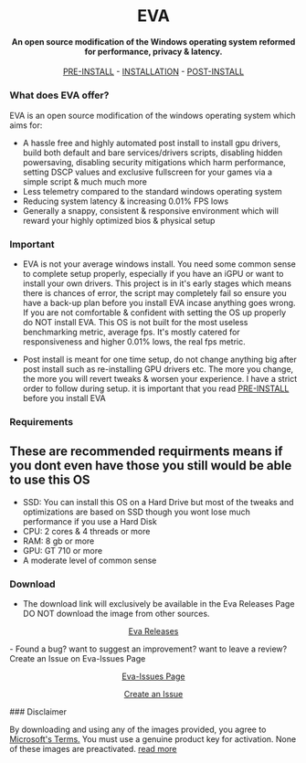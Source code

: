 <h1 align="center">
</a>
  EVA
</a>
</h1>
<h4 align="center">An open source modification of the Windows operating system reformed for performance, privacy & latency.</h4>

<p align="center">
  <a href="https://github.com/AesterFF/Eva-Continued/blob/main/content/docs/PRE-INSTALL.md">PRE-INSTALL</a>
  -
  <a href="https://github.com/AesterFF/Eva-Continued/blob/main/content/docs/INSTALLATION.md">INSTALLATION</a>
  -
  <a href="https://github.com/AesterFF/Eva-Continued/blob/main/content/docs/POST-INSTALL.md">POST-INSTALL</a>
</p>

### What does EVA offer?

EVA is an open source modification of the windows operating system which aims for:

  - A hassle free and highly automated post install to install gpu drivers, build both default and bare services/drivers scripts, disabling hidden powersaving, disabling security mitigations which harm performance, setting DSCP values and exclusive fullscreen for your games via a simple script & much much more
  - Less telemetry compared to the standard windows operating system
  - Reducing system latency & increasing 0.01% FPS lows
  - Generally a snappy, consistent & responsive environment which will reward your highly optimized bios & physical setup

### Important

  - EVA is not your average windows install. You need some common sense to complete setup properly, especially if you have an iGPU or want to install your own drivers. 
    This project is in it's early stages which means there is chances of error, the script may completely fail so ensure you have a back-up plan before you install EVA incase
    anything goes wrong. If you are not comfortable & confident with setting the OS up properly do NOT install EVA. This OS is not built for the most useless benchmarking metric,
	average fps. It's mostly catered for responsiveness and higher 0.01% lows, the real fps metric.

  - Post install is meant for one time setup, do not change anything big after post install such as re-installing GPU drivers etc. The more you change, the more you will revert tweaks & worsen your experience. I have a strict order to follow during setup. it is important that you read <a href="https://github.com/AesterFF/Eva-Continued/blob/main/content/docs/PRE-INSTALL.md">PRE-INSTALL</a> before you install EVA

### Requirements
## These are recommended requirments means if you dont even have those you still would be able to use this OS
  - SSD: You can install this OS on a Hard Drive but most of the tweaks and optimizations are based on SSD though you wont lose much performance if you use a Hard Disk
  - CPU: 2 cores & 4 threads or more
  - RAM: 8 gb or more
  - GPU: GT 710 or more
  - A moderate level of common sense
 
### Download

  - The download link will exclusively be available in the Eva Releases Page DO NOT download the image from other sources.
  <p align="center">
  <a href="https://github.com/AesterFF/Eva-Continued/releases/">Eva Releases</a>
</p>
  - Found a bug? want to suggest an improvement? want to leave a review? Create an Issue on Eva-Issues Page
  <p align="center">
  <a href="https://github.com/AesterFF/Eva-Issues/">Eva-Issues Page</a>
</p>
<p align="center">
  <a href="https://github.com/AesterFF/Eva-Issues/issues">Create an Issue</a>
</p>
### Disclaimer

By downloading and using any of the images provided, you agree to [Microsoft's Terms.](https://www.microsoft.com/en-us/Useterms/Retail/Windows/10/UseTerms_Retail_Windows_10_English.htm) You must use a genuine product key for activation. None of these images are preactivated. [read more](https://github.com/AesterFF/Eva-Continued/blob/main/DISCLAIMER.md)
